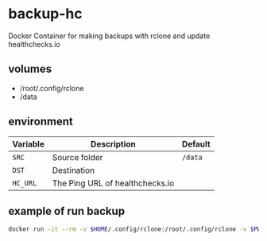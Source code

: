 # backup-hc

Docker Container for making backups with rclone and update healthchecks.io

## volumes

* /root/.config/rclone
* /data

## environment

|Variable|Description|Default|
|--------|-----------|-------|
|`SRC`|Source folder|`/data`|
|`DST`|Destination||
|`HC_URL`|The Ping URL of healthchecks.io||

## example of run backup

```bash
docker run -it --rm -v $HOME/.config/rclone:/root/.config/rclone -v $PWD:/data -e DST="crypt:" -e HC_URL="https://hc-ping.com/ca0f77e9-9439-4831-9b2a-d8b8ec507efa" 300481/backup-hc:0.3.3
```

